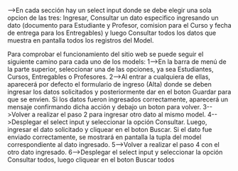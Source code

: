 
-->En cada sección hay un select input donde se debe elegir una sola opcion de las tres: Ingresar, Consultar un dato especifico ingresando un dato (documento para Estudiante y Profesor, comision para el Curso y fecha de entrega para los Entregables) y luego Consultar todos los datos que muestra en pantalla todos los registros del Model.

Para comprobar el funcionamiento del sitio web se puede seguir el siguiente camino para cada uno de los models:
1-->En la barra de menú de la parte superior, seleccionar una de las opciones, ya sea Estudiantes, Cursos, Entregables o Profesores.
2-->Al entrar a cualquiera de ellas, aparecerá por defecto el formulario de ingreso (Alta) donde se deben ingresar los datos solicitados y posteriormente dar en el boton Guardar para que se envien. Si los datos fueron ingresados correctamente, aparecerá un mensaje confirmando dicha acción y debajo un boton para volver.
3-->Volver a realizar el paso 2 para ingresar otro dato al mismo model.
4-->Desplegar el select input y seleccionar la opción Consultar. Luego, ingresar el dato solicitado y cliquear en el boton Buscar. Si el dato fue enviado correctamente, se mostrará en pantalla la tupla del model correspondiente al dato ingresado. 
5-->Volver a realizar el paso 4 con el otro dato ingresado.
6-->Desplegar el select input y seleccionar la opción Consultar todos, luego cliquear en el boton Buscar todos